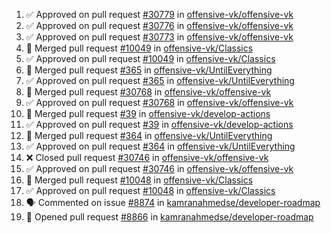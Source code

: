 <!--START_SECTION:activity-->
1. ✅ Approved on pull request [#30779](https://github.com/offensive-vk/offensive-vk/pull/30779) in [offensive-vk/offensive-vk](https://github.com/offensive-vk/offensive-vk)
2. ✅ Approved on pull request [#30776](https://github.com/offensive-vk/offensive-vk/pull/30776) in [offensive-vk/offensive-vk](https://github.com/offensive-vk/offensive-vk)
3. ✅ Approved on pull request [#30773](https://github.com/offensive-vk/offensive-vk/pull/30773) in [offensive-vk/offensive-vk](https://github.com/offensive-vk/offensive-vk)
4. 🎉  Merged pull request [#10049](https://github.com/offensive-vk/Classics/pull/10049) in [offensive-vk/Classics](https://github.com/offensive-vk/Classics)
5. ✅ Approved on pull request [#10049](https://github.com/offensive-vk/Classics/pull/10049) in [offensive-vk/Classics](https://github.com/offensive-vk/Classics)
6. 🎉  Merged pull request [#365](https://github.com/offensive-vk/UntilEverything/pull/365) in [offensive-vk/UntilEverything](https://github.com/offensive-vk/UntilEverything)
7. ✅ Approved on pull request [#365](https://github.com/offensive-vk/UntilEverything/pull/365) in [offensive-vk/UntilEverything](https://github.com/offensive-vk/UntilEverything)
8. 🎉  Merged pull request [#30768](https://github.com/offensive-vk/offensive-vk/pull/30768) in [offensive-vk/offensive-vk](https://github.com/offensive-vk/offensive-vk)
9. ✅ Approved on pull request [#30768](https://github.com/offensive-vk/offensive-vk/pull/30768) in [offensive-vk/offensive-vk](https://github.com/offensive-vk/offensive-vk)
10. 🎉  Merged pull request [#39](https://github.com/offensive-vk/develop-actions/pull/39) in [offensive-vk/develop-actions](https://github.com/offensive-vk/develop-actions)
11. ✅ Approved on pull request [#39](https://github.com/offensive-vk/develop-actions/pull/39) in [offensive-vk/develop-actions](https://github.com/offensive-vk/develop-actions)
12. 🎉  Merged pull request [#364](https://github.com/offensive-vk/UntilEverything/pull/364) in [offensive-vk/UntilEverything](https://github.com/offensive-vk/UntilEverything)
13. ✅ Approved on pull request [#364](https://github.com/offensive-vk/UntilEverything/pull/364) in [offensive-vk/UntilEverything](https://github.com/offensive-vk/UntilEverything)
14. ❌ Closed pull request [#30746](https://github.com/offensive-vk/offensive-vk/pull/30746) in [offensive-vk/offensive-vk](https://github.com/offensive-vk/offensive-vk)
15. ✅ Approved on pull request [#30746](https://github.com/offensive-vk/offensive-vk/pull/30746) in [offensive-vk/offensive-vk](https://github.com/offensive-vk/offensive-vk)
16. 🎉  Merged pull request [#10048](https://github.com/offensive-vk/Classics/pull/10048) in [offensive-vk/Classics](https://github.com/offensive-vk/Classics)
17. ✅ Approved on pull request [#10048](https://github.com/offensive-vk/Classics/pull/10048) in [offensive-vk/Classics](https://github.com/offensive-vk/Classics)
18. 🗣 Commented on issue [#8874](https://github.com/kamranahmedse/developer-roadmap/issues/8874) in [kamranahmedse/developer-roadmap](https://github.com/kamranahmedse/developer-roadmap)
19. 💪 Opened pull request [#8866](https://github.com/kamranahmedse/developer-roadmap/pull/8866) in [kamranahmedse/developer-roadmap](https://github.com/kamranahmedse/developer-roadmap)
<!--END_SECTION:activity-->